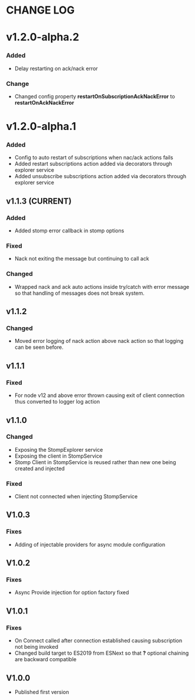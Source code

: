 # CHANGE LOG

# v1.2.0-alpha.2
### Added
* Delay restarting on ack/nack error

### Change 
* Changed config property **restartOnSubscriptionAckNackError** to **restartOnAckNackError**

# v1.2.0-alpha.1
### Added
* Config to auto restart of subscriptions when nac/ack actions fails
* Added restart subscriptions action added via decorators through explorer service
* Added unsubscribe subscriptions action added via decorators through explorer service 

## v1.1.3 (CURRENT)
### Added
* Added stomp error callback in stomp options

### Fixed
* Nack not exiting the message but continuing to call ack

### Changed
* Wrapped nack and ack auto actions inside try/catch with error message so that handling of messages does not break system.

## v1.1.2
### Changed
* Moved error logging of nack action above nack action so that logging can be seen before.

## v1.1.1
### Fixed
* For node v12 and above error thrown causing exit of client connection thus converted to logger log action 

## v1.1.0
### Changed
* Exposing the StompExplorer service
* Exposing the client in StompService
* Stomp Client in StompService is reused rather than new one being created and injected

### Fixed
* Client not connected when injecting StompService


## V1.0.3
### Fixes
* Adding of injectable providers for async module configuration

## V1.0.2
### Fixes
* Async Provide injection for option factory fixed

## V1.0.1
### Fixes
* On Connect called after connection established causing subscription not being invoked
* Changed build target to ES2019 from ESNext so that **?** optional chaining are backward compatible

## V1.0.0
* Published first version
